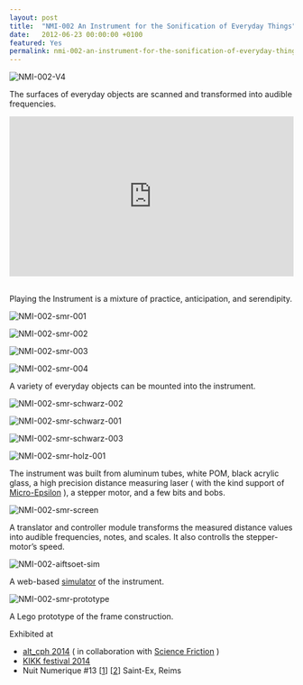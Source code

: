 ```yaml
---
layout: post
title:  "NMI-002 An Instrument for the Sonification of Everyday Things"
date:   2012-06-23 00:00:00 +0100
featured: Yes
permalink: nmi-002-an-instrument-for-the-sonification-of-everyday-things
---
```


![NMI-002-V4](/assets/2012-06-23-NMI-002-V4.jpg)

The surfaces of everyday objects are scanned and transformed into audible frequencies.

<div style="padding:56.25% 0 0 0;position:relative;"><iframe src="https://player.vimeo.com/video/49484255?h=2eef5eaed1&title=0&byline=0&portrait=0" style="position:absolute;top:0;left:0;width:100%;height:100%;" frameborder="0" allow="autoplay; fullscreen; picture-in-picture" allowfullscreen></iframe></div><script src="https://player.vimeo.com/api/player.js"></script>

<br/>Playing the Instrument is a mixture of practice, anticipation, and serendipity.

![NMI-002-smr-001](/assets/2012-06-23-NMI-002-smr-001.jpg)

![NMI-002-smr-002](/assets/2012-06-23-NMI-002-smr-002.jpg)

![NMI-002-smr-003](/assets/2012-06-23-NMI-002-smr-003.jpg)

![NMI-002-smr-004](/assets/2012-06-23-NMI-002-smr-004.jpg)

A variety of everyday objects can be mounted into the instrument.

![NMI-002-smr-schwarz-002](/assets/2012-06-23-NMI-002-smr-schwarz-002.jpg)

![NMI-002-smr-schwarz-001](/assets/2012-06-23-NMI-002-smr-schwarz-001.jpg)

![NMI-002-smr-schwarz-003](/assets/2012-06-23-NMI-002-smr-schwarz-003.jpg)

![NMI-002-smr-holz-001](/assets/2012-06-23-NMI-002-smr-holz-001.jpg)

The instrument was built from aluminum tubes, white POM, black acrylic glass, a high precision distance measuring laser ( with the kind support of <a title="Micro-Epsilon" href="https://www.micro-epsilon.de" target="_blank" rel="noopener noreferrer">Micro-Epsilon</a> ), a stepper motor, and a few bits and bobs.

![NMI-002-smr-screen](/assets/2012-06-23-NMI-002-smr-screen.jpg)

A translator and controller module transforms the measured distance values into audible frequencies, notes, and scales. It also controlls the stepper-motor’s speed.

![NMI-002-aiftsoet-sim](/assets/2012-06-23-NMI-002-aiftsoet-sim.jpg)

A web-based <a href="https://dennisppaul.de/p5/nmi-002/">simulator</a> of the instrument.

![NMI-002-smr-prototype](/assets/2012-06-23-NMI-002-smr-prototype.jpg)

A Lego prototype of the frame construction.

Exhibited at

* <a title="altcph.dk" href="https://altcph.dk">alt_cph 2014</a> ( in collaboration with <a title="www.sciencefriction.dk" href="https://www.sciencefriction.dk">Science Friction</a> )
* <a href="https://www.kikk.be/2014/dennis-p-paul.htm?lng=en">KIKK festival 2014</a>
* Nuit Numerique #13 [<a href="https://www.saintex-reims.com/2016/03/an-instrument-for-the-sonification-of-everyday-things/">1</a>] [<a href="https://www.saintex-reims.com/2016/03/nuitnumerique-13/">2</a>] Saint-Ex, Reims